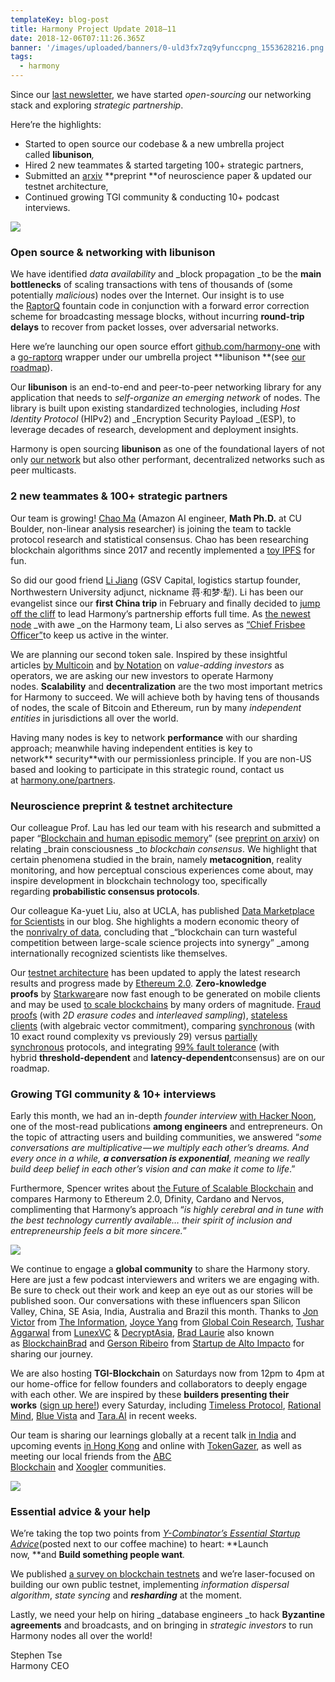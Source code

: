 ```yaml
---
templateKey: blog-post
title: Harmony Project Update 2018–11
date: 2018-12-06T07:11:26.365Z
banner: '/images/uploaded/banners/0-uld3fx7zq9yfunccpng_1553628216.png'
tags:
  - harmony
---
```

Since our [last newsletter](https://harmony.one/201810-newsletter), we have started _open-sourcing_ our networking stack and exploring _strategic partnership_.

Here’re the highlights:

*   Started to open source our codebase & a new umbrella project called **libunison**_,_
*   Hired 2 new teammates & started targeting 100+ strategic partners,
*   Submitted an [arxiv](https://arxiv.org/abs/1811.02881) **preprint **of neuroscience paper & updated our testnet architecture,
*   Continued growing TGI community & conducting 10+ podcast interviews.

![](/images/uploaded/0-uld3fx7zq9yfunccpng_1553628186.png)

### Open source & networking with libunison

We have identified _data availability_ and _block propagation _to be the **main bottlenecks** of scaling transactions with tens of thousands of (some potentially _malicious_) nodes over the Internet. Our insight is to use the [RaptorQ](https://tools.ietf.org/html/rfc6330) fountain code in conjunction with a forward error correction scheme for broadcasting message blocks, without incurring **round-trip delays** to recover from packet losses, over adversarial networks.

Here we’re launching our open source effort [github.com/harmony-one](http://github.com/harmony-one) with a [go-raptorq](https://github.com/harmony-one/go-raptorq) wrapper under our umbrella project **libunison **(see [our roadmap](http://harmony.one/libunison)).

Our **libunison** is an end-to-end and peer-to-peer networking library for any application that needs to _self-organize an emerging network_ of nodes. The library is built upon existing standardized technologies, including _Host Identity Protocol_ (HIPv2) and _Encryption Security Payload _(ESP), to leverage decades of research, development and deployment insights.

Harmony is open sourcing **libunison** as one of the foundational layers of not only [our network](https://harmony.one/network) but also other performant, decentralized networks such as peer multicasts.

### 2 new teammates & 100+ strategic partners

Our team is growing! [Chao Ma](https://www.linkedin.com/in/mc8305/) (Amazon AI engineer, **Math Ph.D.** at CU Boulder, non-linear analysis researcher) is joining the team to tackle protocol research and statistical consensus. Chao has been researching blockchain algorithms since 2017 and recently implemented a [toy IPFS](https://github.com/chaosma/dfs) for fun.

So did our good friend [Li Jiang](https://www.linkedin.com/in/lijiang2087/) (GSV Capital, logistics startup founder, Northwestern University adjunct, nickname 蒋·和梦·犁). Li has been our evangelist since our **first China trip** in February and finally decided to [jump off the cliff](https://medium.com/@lijiang2087/started-from-the-bottom-now-ad435ecb4aa4) to lead Harmony’s partnership efforts full time. As [the newest node](https://medium.com/harmony-one/meet-the-harmony-team-f211ea407b48) _with awe _on the Harmony team, Li also serves as [“Chief Frisbee Officer”](https://www.youtube.com/watch?time_continue=1&v=bL_yAmJKE1Q)to keep us active in the winter.

We are planning our second token sale. Inspired by these insightful articles [by Multicoin](https://multicoin.capital/2018/10/23/the-evolving-role-of-crypto-investors/) and [by Notation](https://medium.com/notation-capital/notation-blockchain-mining-2-0-dcf46a28f7eb) on _value-adding investors_ as operators, we are asking our new investors to operate Harmony nodes. **Scalability** and **decentralization** are the two most important metrics for Harmony to succeed. We will achieve both by having tens of thousands of nodes, the scale of Bitcoin and Ethereum, run by many _independent entities_ in jurisdictions all over the world.

Having many nodes is key to network **performance** with our sharding approach; meanwhile having independent entities is key to network** security**with our permissionless principle. If you are non-US based and looking to participate in this strategic round, contact us at [harmony.one/partners](http://harmony.one/partners).

### Neuroscience preprint & testnet architecture

Our colleague Prof. Lau has led our team with his research and submitted a paper “[Blockchain and human episodic memory](https://medium.com/harmony-one/blockchain-and-human-episodic-memory-9a6a4ed685ee)” (see [preprint on arxiv](https://arxiv.org/abs/1811.02881)) on relating _brain consciousness _to _blockchain consensus_. We highlight that certain phenomena studied in the brain, namely **metacognition**, reality monitoring, and how perceptual conscious experiences come about, may inspire development in blockchain technology too, specifically regarding **probabilistic consensus protocols**.

Our colleague Ka-yuet Liu, also at UCLA, has published [Data Marketplace for Scientists](https://medium.com/harmony-one/data-marketplace-for-scientists-7666afb68569) in our blog. She highlights a modern economic theory of the [nonrivalry of data](https://www.gsb.stanford.edu/faculty-research/working-papers/nonrivalry-economics-data), concluding that _“blockchain can turn wasteful competition between large-scale science projects into synergy” _among internationally recognized scientists like themselves.

Our [testnet architecture](https://harmony.one/architecture) has been updated to apply the latest research results and progress made by [Ethereum 2.0](https://github.com/ethereum/wiki/wiki/Sharding-FAQs). **Zero-knowledge proofs** by [Starkware](https://multicoin.capital/2018/10/30/our-investment-in-starkware/)are now fast enough to be generated on mobile clients and may be used [to scale blockchains](https://twitter.com/stse/status/1057844527652716544) by many orders of magnitude. [Fraud proofs](https://tokyo2018.scalingbitcoin.org/files/Day1/improving-spv-client-validation-and-security-with-fraud-proofs.pdf) (with _2D erasure codes_ and _interleaved sampling_), [stateless clients](https://eprint.iacr.org/2018/968.pdf) (with algebraic vector commitment), comparing [synchronous](https://research.vmware.com/publications/synchronous-byzantine-agreement-with-expected-o-1-rounds-expected-o-n2-communication-and-optimal-resilience) (with 10 exact round complexity vs previously 29) versus [partially synchronous](https://research.vmware.com/publications/validated-asynchronous-byzantine-agreement-with-optimal-resilience-and-asymptotically-optimal-time-and-word-communication) protocols, and integrating [99% fault tolerance](https://vitalik.ca/general/2018/08/07/99_fault_tolerant.html) (with hybrid **threshold-dependent** and **latency-dependent**consensus) are on our roadmap.

### Growing TGI community & 10+ interviews

Early this month, we had an in-depth _founder interview_ [with Hacker Noon](https://harmony.one/hackernoon), one of the most-read publications **among engineers** and entrepreneurs. On the topic of attracting users and building communities, we answered “_some conversations are multiplicative — we multiply each other’s dreams. And every once in a while, _**_a conversation is exponential_**_, meaning we really build deep belief in each other’s vision and can make it come to life_.”

Furthermore, Spencer writes about [the Future of Scalable Blockchain](https://medium.com/futuresin/ethereum-2-0-and-the-future-of-scalable-blockchain-389cfcc7760c) and compares Harmony to Ethereum 2.0, Dfinity, Cardano and Nervos, complimenting that Harmony’s approach “_is highly cerebral and in tune with the best technology currently available… their spirit of inclusion and entrepreneurship feels a bit more sincere._”

![](/images/uploaded/1-dqvmx0-4glv-khtox1w2kqjpeg_1553628251.jpeg)

We continue to engage a **global community** to share the Harmony story. Here are just a few podcast interviewers and writers we are engaging with. Be sure to check out their work and keep an eye out as our stories will be published soon. Our conversations with these influencers span Silicon Valley, China, SE Asia, India, Australia and Brazil this month. Thanks to [Jon Victor](https://twitter.com/jon_victor_?lang=en) from [The Information](https://www.theinformation.com/), [Joyce Yang](https://twitter.com/JoyceInNYC?lang=en) from [Global Coin Research](https://globalcoinresearch.com/), [Tushar Aggarwal](https://twitter.com/Tushar307?lang=en) from [LunexVC](https://lunex.vc/) & [DecryptAsia](https://decrypt.asia/), [Brad Laurie](https://twitter.com/brad_laurie?lang=en) also known as [BlockchainBrad](https://www.youtube.com/channel/UCbkjUYiPN8P48r0lurEBP8w) and [Gerson Ribeiro](https://www.linkedin.com/in/gersonrfr/) from [Startup de Alto Impacto](https://itunes.apple.com/br/podcast/startups-de-alto-impacto/id1102941013?mt=2) for sharing our journey.

We are also hosting **TGI-Blockchain** on Saturdays now from 12pm to 4pm at our home-office for fellow founders and collaborators to deeply engage with each other. We are inspired by these **builders presenting their works** ([sign up here!](http://harmony.one/tgi)) every Saturday, including [Timeless Protocol](https://www.linkedin.com/in/ziwang0315/), [Rational Mind](http://rationalmind.io/), [Blue Vista](http://bluevista.co/) and [Tara.AI](https://tara.ai/) in recent weeks.

Our team is sharing our learnings globally at a recent talk [in India](https://youtu.be/iH6biQ5kUeY?t=5164) and upcoming events [in Hong Kong](https://twitter.com/harmonyprotocol/status/1062824637401260032) and online with [TokenGazer](https://twitter.com/harmonyprotocol/status/1063250495693742081), as well as meeting our local friends from the [ABC Blockchain](https://harmony.one/abc) and [Xoogler](https://harmony.one/xoogler-lunch) communities.

![](/images/uploaded/1-kbgijhbt58xb8v-cacbohgpng_1553628301.png)

### Essential advice & your help

We’re taking the top two points from [_Y-Combinator’s Essential Startup Advice_](https://harmony.one/yc)(posted next to our coffee machine) to heart: **Launch now, **and **Build something people want**_._

We published [a survey on blockchain testnets](https://medium.com/@leo_hao/https-medium-com-leo-hao-blockchain-testnets-survey-7e0612cf5d72) and we’re laser-focused on building our own public testnet, implementing _information dispersal algorithm_, _state syncing_ and **_resharding_** at the moment.

Lastly, we need your help on hiring _database engineers _to hack **Byzantine agreements** and broadcasts, and on bringing in _strategic investors_ to run Harmony nodes all over the world!

Stephen Tse  
Harmony CEO
